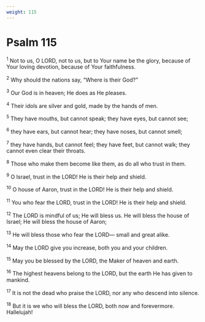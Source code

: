```yaml
---
weight: 115
---
```


# Psalm 115

<sup>1</sup> Not to us, O LORD, not to us, but to Your name be the glory, because of Your loving devotion, because of Your faithfulness. 

<sup>2</sup> Why should the nations say, “Where is their God?” 

<sup>3</sup> Our God is in heaven; He does as He pleases. 

<sup>4</sup> Their idols are silver and gold, made by the hands of men. 

<sup>5</sup> They have mouths, but cannot speak; they have eyes, but cannot see; 

<sup>6</sup> they have ears, but cannot hear; they have noses, but cannot smell; 

<sup>7</sup> they have hands, but cannot feel; they have feet, but cannot walk; they cannot even clear their throats. 

<sup>8</sup> Those who make them become like them, as do all who trust in them. 

<sup>9</sup> O Israel, trust in the LORD! He is their help and shield. 

<sup>10</sup> O house of Aaron, trust in the LORD! He is their help and shield. 

<sup>11</sup> You who fear the LORD, trust in the LORD! He is their help and shield. 

<sup>12</sup> The LORD is mindful of us; He will bless us. He will bless the house of Israel; He will bless the house of Aaron; 

<sup>13</sup> He will bless those who fear the LORD— small and great alike. 

<sup>14</sup> May the LORD give you increase, both you and your children. 

<sup>15</sup> May you be blessed by the LORD, the Maker of heaven and earth. 

<sup>16</sup> The highest heavens belong to the LORD, but the earth He has given to mankind. 

<sup>17</sup> It is not the dead who praise the LORD, nor any who descend into silence. 

<sup>18</sup> But it is we who will bless the LORD, both now and forevermore. Hallelujah! 


